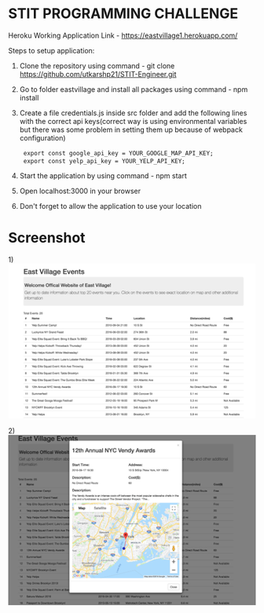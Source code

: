 # STIT PROGRAMMING CHALLENGE 

Heroku Working Application Link - https://eastvillage1.herokuapp.com/

Steps to setup application:

1) Clone the repository using command -  git clone https://github.com/utkarshp21/STIT-Engineer.git

2) Go to folder eastvillage and install all packages using command - npm install

3) Create a file credentials.js inside src folder and add the following lines with the correct api keys(correct way is using environmental variables but there was some problem in setting them up because of webpack configuration)
        
        export const google_api_key = YOUR_GOOGLE_MAP_API_KEY;
        export const yelp_api_key = YOUR_YELP_API_KEY;

4) Start the application by using command - npm start

5) Open localhost:3000 in your browser

6) Don't forget to allow the application to use your location
      
# Screenshot

1)![ScreenShot](https://raw.githubusercontent.com/utkarshp21/STIT-Engineer/master/Screenshots/1.png)

2)![ScreenShot](https://raw.githubusercontent.com/utkarshp21/STIT-Engineer/master/Screenshots/2.png)
